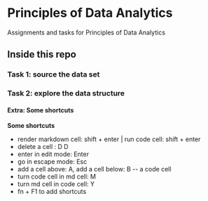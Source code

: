 # Principles of Data Analytics 

Assignments and tasks for Principles of Data Analytics 

## Inside this repo

### Task 1: source the data set 
### Task 2: explore the data structure


#### Extra: Some shortcuts 

**Some shortcuts**
- render markdown cell: shift + enter | run code cell: shift + enter 
- delete a cell : D D 
- enter in edit mode: Enter 
- go in escape mode: Esc 
- add a cell above: A, add a cell below: B -- a code cell
- turn code cell in md cell: M
- turn md cell in code cell: Y
- fn + F1 to add shortcuts 

